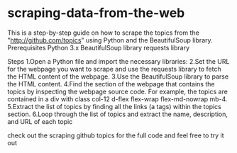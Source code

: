 # scraping-data-from-the-web
This is a step-by-step guide on how to scrape the topics from the "http://github.com/topics" using Python and the BeautifulSoup library.
Prerequisites
Python 3.x
BeautifulSoup library
requests library

Steps
1.Open a Python file and import the necessary libraries:
2.Set the URL for the webpage you want to scrape and use the requests library to fetch the HTML content of the webpage.
3.Use the BeautifulSoup library to parse the HTML content.
4.Find the section of the webpage that contains the topics by inspecting the webpage source code. For example, the topics are contained in a div with class col-12 d-flex flex-wrap flex-md-nowrap mb-4.
5.Extract the list of topics by finding all the links (a tags) within the topics section.
6.Loop through the list of topics and extract the name, description, and URL of each topic

check out the scraping github topics for the full code and feel free to try it out
